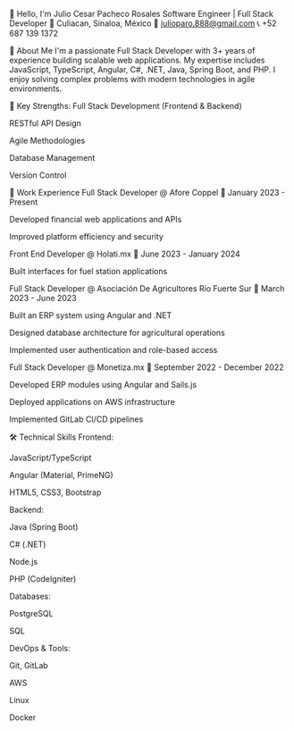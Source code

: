 👋 Hello, I'm Julio Cesar Pacheco Rosales
Software Engineer | Full Stack Developer
📍 Culiacan, Sinaloa, México
📧 julioparo.888@gmail.com
📞 +52 687 139 1372

🚀 About Me
I'm a passionate Full Stack Developer with 3+ years of experience building scalable web applications. My expertise includes JavaScript, TypeScript, Angular, C#, .NET, Java, Spring Boot, and PHP. I enjoy solving complex problems with modern technologies in agile environments.

🔹 Key Strengths:
Full Stack Development (Frontend & Backend)

RESTful API Design

Agile Methodologies

Database Management

Version Control

💼 Work Experience
Full Stack Developer @ Afore Coppel
📅 January 2023 - Present

Developed financial web applications and APIs

Improved platform efficiency and security

Front End Developer @ Holati.mx
📅 June 2023 - January 2024

Built interfaces for fuel station applications

Full Stack Developer @ Asociación De Agricultores Río Fuerte Sur
📅 March 2023 - June 2023

Built an ERP system using Angular and .NET

Designed database architecture for agricultural operations

Implemented user authentication and role-based access


Full Stack Developer @ Monetiza.mx
📅 September 2022 - December 2022

Developed ERP modules using Angular and Sails.js

Deployed applications on AWS infrastructure

Implemented GitLab CI/CD pipelines

🛠️ Technical Skills
Frontend:

JavaScript/TypeScript

Angular (Material, PrimeNG)

HTML5, CSS3, Bootstrap

Backend:

Java (Spring Boot)

C# (.NET)

Node.js

PHP (CodeIgniter)

Databases:

PostgreSQL

SQL

DevOps & Tools:

Git, GitLab

AWS

Linux

Docker



